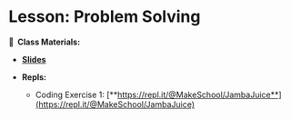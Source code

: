 <!-- .slide: data-background="./Images/header.svg" data-background-repeat="none" data-background-size="40% 40%" data-background-position="center 10%" class="header" -->

# Lesson: Problem Solving

<!-- Put a link to the slides so that students can find them -->

**📝 &nbsp;Class Materials:**

  <!-- Put a link to the slides -->

- [**Slides**](https://docs.google.com/presentation/d/1wvaLm9HQB4q-15VhU3t-ZbR_xbIw1PiWdjzSvsoIoxQ/edit?usp=sharing)
- **Repls:**

  - Coding Exercise 1: [**https://repl.it/@MakeSchool/JambaJuice**](https://repl.it/@MakeSchool/JambaJuice)

<!-- > -->
